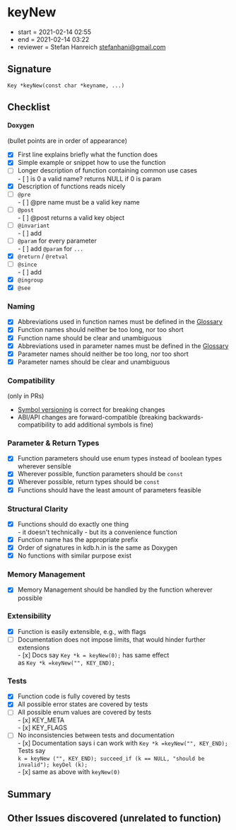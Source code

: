 # keyNew

- start = 2021-02-14 02:55
- end = 2021-02-14 03:22
- reviewer = Stefan Hanreich <stefanhani@gmail.com>

## Signature

`Key *keyNew(const char *keyname, ...)`

## Checklist

#### Doxygen

(bullet points are in order of appearance)

- [x] First line explains briefly what the function does
- [x] Simple example or snippet how to use the function
- [ ] Longer description of function containing common use cases  
       - [ ] is 0 a valid name? returns NULL if 0 is param
- [x] Description of functions reads nicely
- [ ] `@pre`  
       - [ ] @pre name must be a valid key name
- [ ] `@post`  
       - [ ] @post returns a valid key object
- [ ] `@invariant`  
       - [ ] add
- [ ] `@param` for every parameter  
       - [ ] add `@param` for `...`
- [x] `@return` / `@retval`
- [ ] `@since`  
       - [ ] add
- [x] `@ingroup`
- [x] `@see`

### Naming

- [x] Abbreviations used in function names must be defined in the
      [Glossary](/doc/help/elektra-glossary.md)
- [x] Function names should neither be too long, nor too short
- [x] Function name should be clear and unambiguous
- [x] Abbreviations used in parameter names must be defined in the
      [Glossary](/doc/help/elektra-glossary.md)
- [x] Parameter names should neither be too long, nor too short
- [x] Parameter names should be clear and unambiguous

### Compatibility

(only in PRs)

- [Symbol versioning](/doc/dev/symbol-versioning.md)
  is correct for breaking changes
- ABI/API changes are forward-compatible (breaking backwards-compatibility
  to add additional symbols is fine)

### Parameter & Return Types

- [x] Function parameters should use enum types instead of boolean types
      wherever sensible
- [x] Wherever possible, function parameters should be `const`
- [x] Wherever possible, return types should be `const`
- [x] Functions should have the least amount of parameters feasible

### Structural Clarity

- [x] Functions should do exactly one thing  
       - it doesn't technically - but its a convenience function
- [x] Function name has the appropriate prefix
- [x] Order of signatures in kdb.h.in is the same as Doxygen
- [x] No functions with similar purpose exist

### Memory Management

- [x] Memory Management should be handled by the function wherever possible

### Extensibility

- [x] Function is easily extensible, e.g., with flags
- [ ] Documentation does not impose limits, that would hinder further extensions  
       - [x] Docs say `Key *k = keyNew(0);` has same effect  
       as `Key *k =keyNew("", KEY_END);`

### Tests

- [x] Function code is fully covered by tests
- [x] All possible error states are covered by tests
- [ ] All possible enum values are covered by tests  
       - [x] KEY_META  
       - [x] KEY_FLAGS
- [ ] No inconsistencies between tests and documentation  
       - [x] Documentation says i can work with `Key *k =keyNew("", KEY_END);`  
       Tests say  
       `k = keyNew ("", KEY_END); succeed_if (k == NULL, "should be invalid"); keyDel (k);`  
       - [x] same as above with `keyNew(0)`

## Summary

## Other Issues discovered (unrelated to function)
